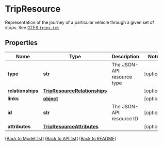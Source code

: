# TripResource

Representation of the journey of a particular vehicle through a given set of stops. See [GTFS `trips.txt`](https://github.com/google/transit/blob/master/gtfs/spec/en/reference.md#tripstxt) 
## Properties
Name | Type | Description | Notes
------------ | ------------- | ------------- | -------------
**type** | **str** | The JSON-API resource type | [optional] 
**relationships** | [**TripResourceRelationships**](TripResourceRelationships.md) |  | [optional] 
**links** | [**object**](.md) |  | [optional] 
**id** | **str** | The JSON-API resource ID | [optional] 
**attributes** | [**TripResourceAttributes**](TripResourceAttributes.md) |  | [optional] 

[[Back to Model list]](../README.md#documentation-for-models) [[Back to API list]](../README.md#documentation-for-api-endpoints) [[Back to README]](../README.md)


